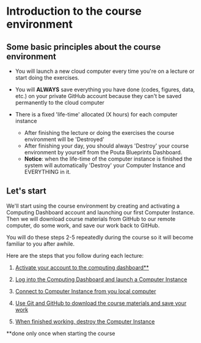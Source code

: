 # Introduction to the course environment

## Some basic principles about the course environment

- You will launch a new cloud computer every time you're on a lecture or start doing the exercises.

- You will **ALWAYS** save everything you have done (codes, figures, data, etc.) on your private GitHub account because they can't be saved 
permanently to the cloud computer 

- There is a fixed 'life-time' allocated (X hours) for each computer instance

  - After finishing the lecture or doing the exercises the course environment will be 'Destroyed'
  - After finishing your day, you should always 'Destroy' your course environment by yourself from the Pouta Blueprints Dashboard.
  - **Notice**: when the life-time of the computer instance is finished the system will automatically 'Destroy' your Computer Instance and EVERYTHING in it.

## Let's start

We'll start using the course environment by creating and activating a Computing Dashboard account and launching our first Computer Instance. Then we will download
course materials from GitHub to our remote computer, do some work, and save our work back to GitHub. 

You will do these steps 2-5 repeatedly during the course so it will become familiar to you after awhile. 

Here are the steps that you follow during each lecture:

 1. [Activate your account to the computing dashboard\*\*](activate-pb-account.md)
 
 2. [Log into the Computing Dashboard and launch a Computer Instance](launch-instance.md)
 
 3. [Connect to Computer Instance from you local computer](connect-to-instance.md)
 
 4. [Use Git and GitHub to download the course materials and save your work](intro-to-github.md)
 
 5. [When finished working, destroy the Computer Instance](destroy-instance.md)

\*\*done only once when starting the course


